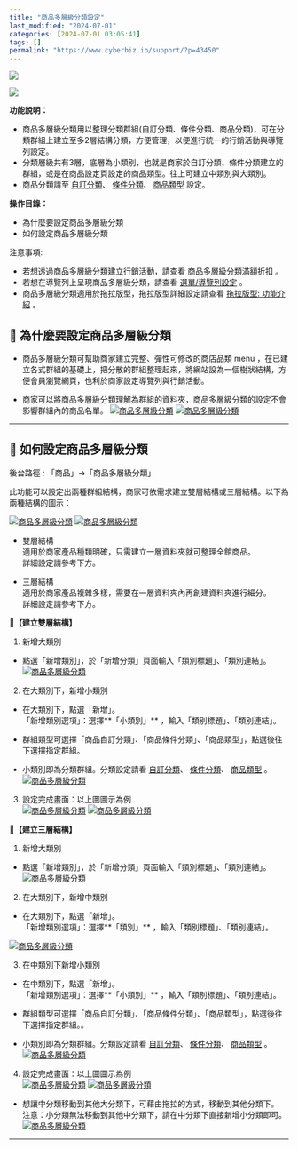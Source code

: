 ```yaml
---
title: "商品多層級分類設定"
last_modified: "2024-07-01"
categories: [2024-07-01 03:05:41]
tags: []
permalink: "https://www.cyberbiz.io/support/?p=43450"
---
```


![](https://www.cyberbiz.io/support/wp-content/uploads/適用站別.png)

[![](https://www.cyberbiz.io/support/wp-content/uploads/台灣站.png)](https://www.cyberbiz.io/support/?page_id=2490)

**功能說明：**  

* 商品多層級分類用以整理分類群組(自訂分類、條件分類、商品分類)，可在分類群組上建立至多2層結構分類，方便管理，以便進行統一的行銷活動與導覽列設定。
* 分類層級共有3層，底層為小類別，也就是商家於自訂分類、條件分類建立的群組，或是在商品設定頁設定的商品類型。往上可建立中類別與大類別。
* 商品分類請至 [自訂分類](https://www.cyberbiz.io/support/?p=43330)、 [條件分類](https://www.cyberbiz.io/support/?p=43379)、 [商品類型](https://www.cyberbiz.io/support/?p=7497#b) 設定。

**操作目錄：**

* 為什麼要設定商品多層級分類
* 如何設定商品多層級分類

注意事項:  

* 若想透過商品多層級分類建立行銷活動，請查看 [商品多層級分類滿額折扣](https://www.cyberbiz.io/support/?p=43281) 。
* 若想在導覽列上呈現商品多層級分類，請查看 [選單/導覽列設定](https://www.cyberbiz.io/support/?p=33935) 。
* 商品多層級分類適用於拖拉版型，拖拉版型詳細設定請查看 [拖拉版型: 功能介紹](https://www.cyberbiz.io/support/?p=39903#g) 。



## 📌 為什麼要設定商品多層級分類



* 商品多層級分類可幫助商家建立完整、彈性可修改的商店品類 menu ，在已建立各式群組的基礎上，把分散的群組整理起來，將網站設為一個樹狀結構，方便會員瀏覽網頁，也利於商家設定導覽列與行銷活動。


* 商家可以將商品多層級分類理解為群組的資料夾，商品多層級分類的設定不會影響群組內的商品名單。
[![商品多層級分類](https://www.cyberbiz.io/support/wp-content/uploads/商品多層級分類05.png)](https://www.cyberbiz.io/support/wp-content/uploads/商品多層級分類05.png) [![商品多層級分類](https://www.cyberbiz.io/support/wp-content/uploads/商品多層級分類07.png)](https://www.cyberbiz.io/support/wp-content/uploads/商品多層級分類07.png)

* * *

## 📌 如何設定商品多層級分類


後台路徑 :  「商品」→「商品多層級分類」  

此功能可以設定出兩種群組結構，商家可依需求建立雙層結構或三層結構。以下為兩種結構的圖示：  

[![商品多層級分類](https://www.cyberbiz.io/support/wp-content/uploads/商品多層級分類11.png)](https://www.cyberbiz.io/support/wp-content/uploads/商品多層級分類11.png) [![商品多層級分類](https://www.cyberbiz.io/support/wp-content/uploads/商品多層級分類10.png)](https://www.cyberbiz.io/support/wp-content/uploads/商品多層級分類10.png)

* 雙層結構  
適用於商家產品種類明確，只需建立一層資料夾就可整理全館商品。  
詳細設定請參考下方。



* 三層結構  
適用於商家產品複雜多樣，需要在一層資料夾內再創建資料夾進行細分。  
詳細設定請參考下方。


📍**【建立雙層結構】**

1. 新增大類別  

* 點選「新增類別」，於「新增分類」頁面輸入「類別標題」、「類別連結」。
[![商品多層級分類](https://www.cyberbiz.io/support/wp-content/uploads/商品多層級分類01.png)](https://www.cyberbiz.io/support/wp-content/uploads/商品多層級分類01.png)



2. 在大類別下，新增小類別  

* 在大類別下，點選「新增」。  
「新增類別選項」：選擇**「小類別」** ，輸入「類別標題」、「類別連結」。



* 群組類型可選擇「商品自訂分類」、「商品條件分類」、「商品類型」，點選後往下選擇指定群組。


* 小類別即為分類群組。分類設定請看 [自訂分類](https://www.cyberbiz.io/support/?p=43330)、 [條件分類](https://www.cyberbiz.io/support/?p=43379)、 [商品類型](https://www.cyberbiz.io/support/?p=7497#b) 。
[![商品多層級分類](https://www.cyberbiz.io/support/wp-content/uploads/商品多層級分類06.png)](https://www.cyberbiz.io/support/wp-content/uploads/商品多層級分類06.png)

3. 設定完成畫面：以上圖圖示為例  
[![商品多層級分類](https://www.cyberbiz.io/support/wp-content/uploads/商品多層級分類11.png)](https://www.cyberbiz.io/support/wp-content/uploads/商品多層級分類11.png) [![商品多層級分類](https://www.cyberbiz.io/support/wp-content/uploads/商品多層級分類12.png)](https://www.cyberbiz.io/support/wp-content/uploads/商品多層級分類12.png)

📍**【建立三層結構】**

1. 新增大類別  

* 點選「新增類別」，於「新增分類」頁面輸入「類別標題」、「類別連結」。
[![商品多層級分類](https://www.cyberbiz.io/support/wp-content/uploads/商品多層級分類01.png)](https://www.cyberbiz.io/support/wp-content/uploads/商品多層級分類01.png)



2. 在大類別下，新增中類別  

* 在大類別下，點選「新增」。  
「新增類別選項」：選擇**「類別」** ，輸入「類別標題」、「類別連結」。

[![商品多層級分類](https://www.cyberbiz.io/support/wp-content/uploads/商品多層級分類02.png)](https://www.cyberbiz.io/support/wp-content/uploads/商品多層級分類02.png)



3. 在中類別下新增小類別  

* 在中類別下，點選「新增」。  
「新增類別選項」：選擇**「小類別」** ，輸入「類別標題」、「類別連結」。



* 群組類型可選擇「商品自訂分類」、「商品條件分類」、「商品類型」，點選後往下選擇指定群組。。


* 小類別即為分類群組。分類設定請看 [自訂分類](https://www.cyberbiz.io/support/?p=43330)、 [條件分類](https://www.cyberbiz.io/support/?p=43379)、 [商品類型](https://www.cyberbiz.io/support/?p=7497#b) 。
[![商品多層級分類](https://www.cyberbiz.io/support/wp-content/uploads/商品多層級分類09.png)](https://www.cyberbiz.io/support/wp-content/uploads/商品多層級分類09.png)

4. 設定完成畫面：以上圖圖示為例  
[![商品多層級分類](https://www.cyberbiz.io/support/wp-content/uploads/商品多層級分類10.png)](https://www.cyberbiz.io/support/wp-content/uploads/商品多層級分類10.png) [![商品多層級分類](https://www.cyberbiz.io/support/wp-content/uploads/商品多層級分類13.jpeg)](https://www.cyberbiz.io/support/wp-content/uploads/商品多層級分類13.jpeg)



* 想讓中分類移動到其他大分類下，可藉由拖拉的方式，移動到其他分類下。  
注意：小分類無法移動到其他中分類下，請在中分類下直接新增小分類即可。
[![商品多層級分類](https://www.cyberbiz.io/support/wp-content/uploads/商品多層級分類08.png)](https://www.cyberbiz.io/support/wp-content/uploads/商品多層級分類08.png)



* * *

